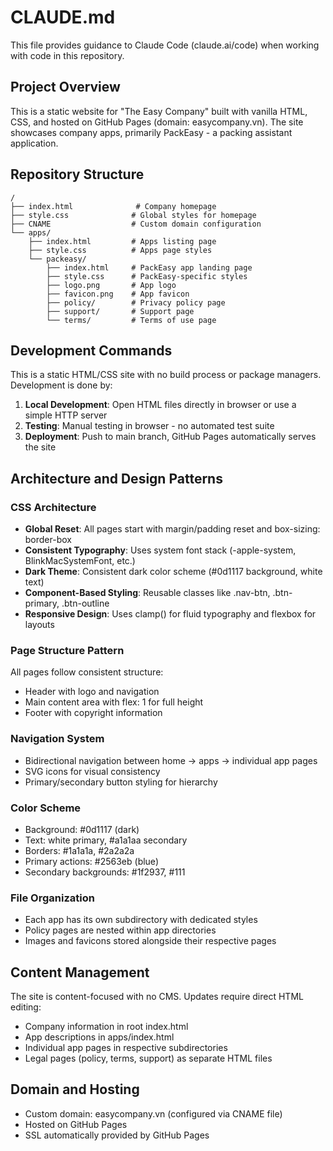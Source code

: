 # CLAUDE.md

This file provides guidance to Claude Code (claude.ai/code) when working with code in this repository.

## Project Overview

This is a static website for "The Easy Company" built with vanilla HTML, CSS, and hosted on GitHub Pages (domain: easycompany.vn). The site showcases company apps, primarily PackEasy - a packing assistant application.

## Repository Structure

```
/
├── index.html              # Company homepage
├── style.css              # Global styles for homepage
├── CNAME                  # Custom domain configuration
└── apps/
    ├── index.html         # Apps listing page
    ├── style.css          # Apps page styles
    └── packeasy/
        ├── index.html     # PackEasy app landing page
        ├── style.css      # PackEasy-specific styles
        ├── logo.png       # App logo
        ├── favicon.png    # App favicon
        ├── policy/        # Privacy policy page
        ├── support/       # Support page
        └── terms/         # Terms of use page
```

## Development Commands

This is a static HTML/CSS site with no build process or package managers. Development is done by:

1. **Local Development**: Open HTML files directly in browser or use a simple HTTP server
2. **Testing**: Manual testing in browser - no automated test suite
3. **Deployment**: Push to main branch, GitHub Pages automatically serves the site

## Architecture and Design Patterns

### CSS Architecture
- **Global Reset**: All pages start with margin/padding reset and box-sizing: border-box
- **Consistent Typography**: Uses system font stack (-apple-system, BlinkMacSystemFont, etc.)
- **Dark Theme**: Consistent dark color scheme (#0d1117 background, white text)
- **Component-Based Styling**: Reusable classes like .nav-btn, .btn-primary, .btn-outline
- **Responsive Design**: Uses clamp() for fluid typography and flexbox for layouts

### Page Structure Pattern
All pages follow consistent structure:
- Header with logo and navigation
- Main content area with flex: 1 for full height
- Footer with copyright information

### Navigation System
- Bidirectional navigation between home → apps → individual app pages
- SVG icons for visual consistency
- Primary/secondary button styling for hierarchy

### Color Scheme
- Background: #0d1117 (dark)
- Text: white primary, #a1a1aa secondary
- Borders: #1a1a1a, #2a2a2a
- Primary actions: #2563eb (blue)
- Secondary backgrounds: #1f2937, #111

### File Organization
- Each app has its own subdirectory with dedicated styles
- Policy pages are nested within app directories
- Images and favicons stored alongside their respective pages

## Content Management

The site is content-focused with no CMS. Updates require direct HTML editing:
- Company information in root index.html
- App descriptions in apps/index.html  
- Individual app pages in respective subdirectories
- Legal pages (policy, terms, support) as separate HTML files

## Domain and Hosting

- Custom domain: easycompany.vn (configured via CNAME file)
- Hosted on GitHub Pages
- SSL automatically provided by GitHub Pages